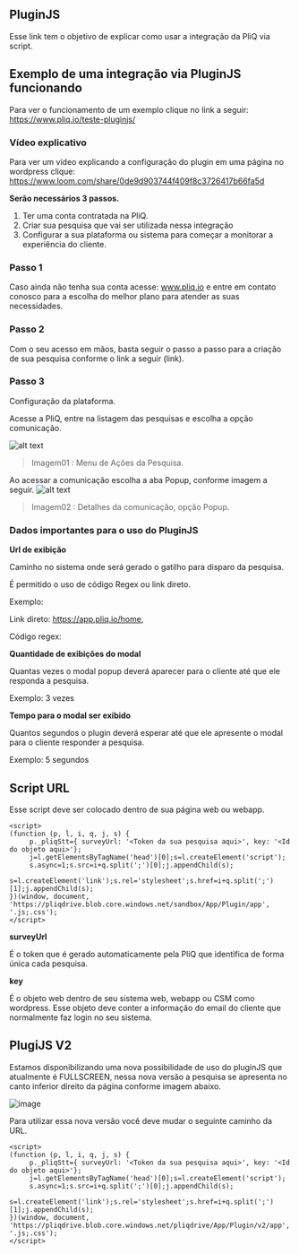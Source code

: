## PluginJS

Esse link tem o objetivo de explicar como usar a integração da PliQ via script.

## Exemplo de uma integração via PluginJS funcionando

Para ver o funcionamento de um exemplo clique no link a seguir: https://www.pliq.io/teste-pluginjs/

### Vídeo explicativo

Para ver um vídeo explicando a configuração do plugin em uma página no wordpress clique: https://www.loom.com/share/0de9d903744f409f8c3726417b66fa5d

**Serão necessários 3 passos.**

1. Ter uma conta contratada na PliQ.
2. Criar sua pesquisa que vai ser utilizada nessa integração
3. Configurar a sua plataforma ou sistema para começar a monitorar a experiência do cliente.

### Passo 1
Caso ainda não tenha sua conta acesse: www.pliq.io e entre em contato conosco para a escolha do melhor plano para atender as suas necessidades.

### Passo 2
Com o seu acesso em mãos, basta seguir o passo a passo para a criação de sua pesquisa conforme o link a seguir (link).

### Passo 3
Configuração da plataforma.

Acesse a PliQ, entre na listagem das pesquisas e escolha a opção comunicação.

![alt text](https://pliqdrive.blob.core.windows.net/pliqdrive/Help/pliq-menu-pesquisa.png)

> Imagem01 : Menu de Ações da Pesquisa.

Ao acessar a comunicação escolha a aba Popup, conforme imagem a seguir.
![alt text](https://pliqdrive.blob.core.windows.net/pliqdrive/Help/pliq-comunicacao-popup.png)

> Imagem02 : Detalhes da comunicação, opção Popup.

### Dados importantes para o uso do PluginJS

**Url de exibição** 

Caminho no sistema onde será gerado o gatilho para disparo da pesquisa.

É permitido o uso de código Regex ou link direto.

Exemplo: 

Link direto: https://app.pliq.io/home, 

Código regex: 


**Quantidade de exibições do modal** 

Quantas vezes o modal popup deverá aparecer para o cliente até que ele responda a pesquisa.

Exemplo: 3 vezes

**Tempo para o modal ser exibido** 

Quantos segundos o plugin deverá esperar até que ele apresente o modal para o cliente responder a pesquisa.

Exemplo: 5 segundos

## Script URL

Esse script deve ser colocado dentro de sua página web ou webapp. 

```
<script>
(function (p, l, i, q, j, s) {
     p._pliqStt={ surveyUrl: '<Token da sua pesquisa aqui>', key: '<Id do objeto aqui>'};
     j=l.getElementsByTagName('head')[0];s=l.createElement('script');
     s.async=1;s.src=i+q.split(';')[0];j.appendChild(s);
     s=l.createElement('link');s.rel='stylesheet';s.href=i+q.split(';')[1];j.appendChild(s);
})(window, document, 'https://pliqdrive.blob.core.windows.net/sandbox/App/Plugin/app', '.js;.css');
</script>
```

**surveyUrl** 

É o token que é gerado automaticamente pela PliQ que identifica de forma única cada pesquisa. 


**key** 

É o objeto web dentro de seu sistema web, webapp ou CSM como wordpress. Esse objeto deve conter a informação do email do cliente que normalmente faz login no seu sistema.

## PlugiJS V2

Estamos disponibilizando uma nova possibilidade de uso do pluginJS que atualmente é FULLSCREEN, nessa nova versão a pesquisa se apresenta no canto inferior direito da página conforme imagem abaixo.

![image](https://user-images.githubusercontent.com/790876/165365038-47e1bb5b-c606-4d46-8019-5bb63db3d681.png)

Para utilizar essa nova versão você deve mudar o seguinte caminho da URL.

```
<script>
(function (p, l, i, q, j, s) {
     p._pliqStt={ surveyUrl: '<Token da sua pesquisa aqui>', key: '<Id do objeto aqui>'};
     j=l.getElementsByTagName('head')[0];s=l.createElement('script');
     s.async=1;s.src=i+q.split(';')[0];j.appendChild(s);
     s=l.createElement('link');s.rel='stylesheet';s.href=i+q.split(';')[1];j.appendChild(s);
})(window, document, 'https://pliqdrive.blob.core.windows.net/pliqdrive/App/Plugin/v2/app', '.js;.css');
</script>
```
